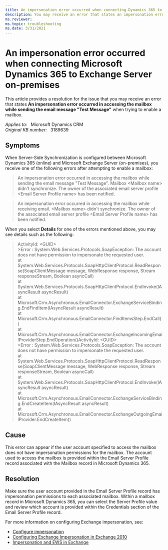 ```yaml
---
title: An impersonation error occurred when connecting Dynamics 365 to Exchange
description: You may receive an error that states an impersonation error occurred in accessing the mailbox while sending or receiving the email when connecting Microsoft Dynamics 365 to Exchange Server on-premises. Provides a resolution.
ms.reviewer:  
ms.topic: troubleshooting
ms.date: 3/31/2021
---
```

# An impersonation error occurred when connecting Microsoft Dynamics 365 to Exchange Server on-premises

This article provides a resolution for the issue that you may receive an error that states **An impersonation error occurred in accessing the mailbox while sending the email message "Test Message"** when trying to enable a mailbox.

_Applies to:_ &nbsp; Microsoft Dynamics CRM  
_Original KB number:_ &nbsp; 3189639

## Symptoms

When Server-Side Synchronization is configured between Microsoft Dynamics 365 (online) and Microsoft Exchange Server (on-premises), you receive one of the following errors after attempting to enable a mailbox:

> An impersonation error occurred in accessing the mailbox while sending the email message "Test Message". Mailbox \<Mailbox name> didn't synchronize. The owner of the associated email server profile \<Email Server Profile name> has been notified.

> An impersonation error occurred in accessing the mailbox while receiving email. \<Mailbox name> didn't synchronize. The owner of the associated email server profile \<Email Server Profile name> has been notified.

When you select **Details** for one of the errors mentioned above, you may see details such as the following:

> ActivityId: \<GUID>  
\>Error : System.Web.Services.Protocols.SoapException: The account does not have permission to impersonate the requested user.  
at System.Web.Services.Protocols.SoapHttpClientProtocol.ReadResponse(SoapClientMessage message, WebResponse response, Stream responseStream, Boolean asyncCall)  
at System.Web.Services.Protocols.SoapHttpClientProtocol.EndInvoke(IAsyncResult asyncResult)  
at Microsoft.Crm.Asynchronous.EmailConnector.ExchangeServiceBinding.EndFindItem(IAsyncResult asyncResult)  
at Microsoft.Crm.Asynchronous.EmailConnector.FindItemsStep.EndCall()  
at Microsoft.Crm.Asynchronous.EmailConnector.ExchangeIncomingEmailProviderStep.EndOperation()ActivityId: \<GUID>  
\>Error : System.Web.Services.Protocols.SoapException: The account does not have permission to impersonate the requested user.  
at System.Web.Services.Protocols.SoapHttpClientProtocol.ReadResponse(SoapClientMessage message, WebResponse response, Stream responseStream, Boolean asyncCall)  
at System.Web.Services.Protocols.SoapHttpClientProtocol.EndInvoke(IAsyncResult asyncResult)  
at Microsoft.Crm.Asynchronous.EmailConnector.ExchangeServiceBinding.EndCreateItem(IAsyncResult asyncResult)  
at Microsoft.Crm.Asynchronous.EmailConnector.ExchangeOutgoingEmailProvider.EndCreateItem()

## Cause

This error can appear if the user account specified to access the mailbox does not have impersonation permissions for the mailbox. The account used to access the mailbox is provided within the Email Server Profile record associated with the Mailbox record in Microsoft Dynamics 365.

## Resolution

Make sure the user account provided in the Email Server Profile record has impersonation permissions to each associated mailbox. Within a mailbox record in Microsoft Dynamics 365, you can select the Server Profile value and review which account is provided within the Credentials section of the Email Server Profile record.

For more information on configuring Exchange impersonation, see:

- [Configure impersonation](/exchange/client-developer/exchange-web-services/how-to-configure-impersonation)
- [Configuring Exchange Impersonation in Exchange 2010](/previous-versions/office/developer/exchange-server-2010/bb204095(v=exchg.140))
- [Impersonation and EWS in Exchange](/exchange/client-developer/exchange-web-services/impersonation-and-ews-in-exchange)
